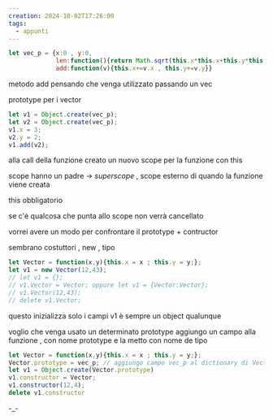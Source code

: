```yaml
---
creation: 2024-10-02T17:26:00
tags:
  - appunti
---
```

```js
let vec_p = {x:0 , y:0, 
			 len:function(){return Math.sqrt(this.x*this.x+this.y*this.y)
			 add:function(v){this.x+=v.x , this.y+=v.y}}
```

metodo add pensando che venga utilizzato passando un vec

prototype per i vector

```js
let v1 = Object.create(vec_p);
let v2 = Object.create(vec_p);
v1.x = 3;
v2.y = 2;
v1.add(v2);
```

alla call della funzione creato un nuovo scope per la funzione con this 

scope hanno un padre -> *superscope* , scope esterno di quando la funzione viene creata

this obbligatorio 

se c'è qualcosa che punta allo scope non verrà cancellato 

vorrei avere un modo per confrontare il prototype + contructor

sembrano costuttori , new , tipo 
```js
let Vector = function(x,y){this.x = x ; this.y = y;};
let v1 = new Vector(12,43); 
// let v1 = {}; 
// v1.Vector = Vector; oppure let v1 = {Vector:Vector};
// v1.Vector(12,43);
// delete v1.Vector;
```

questo inizializza solo i campi v1 è sempre un object qualunque

voglio che venga usato un determinato prototype 
aggiungo un campo alla funzione , con nome prototype e la metto con nome de tipo 

```js
let Vector = function(x,y){this.x = x ; this.y = y;};
Vector.prototype = vec_p; // aggiungo campo vec_p al dictionary di Vector che punta al prototype vec_p
let v1 = Object.create(Vector.prototype)
v1.constructor = Vector;
v1.constructor(12,4);
delete v1.constructor
```

-\_-

